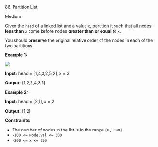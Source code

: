 ﻿86\. Partition List

Medium

Given the `head` of a linked list and a value `x`, partition it such that all nodes **less than** `x` come before nodes **greater than or equal** to `x`.

You should **preserve** the original relative order of the nodes in each of the two partitions.

**Example 1:**

![](https://assets.leetcode.com/uploads/2021/01/04/partition.jpg)

**Input:** head = \[1,4,3,2,5,2\], x = 3

**Output:** \[1,2,2,4,3,5\] 

**Example 2:**

**Input:** head = \[2,1\], x = 2

**Output:** \[1,2\] 

**Constraints:**

*   The number of nodes in the list is in the range `[0, 200]`.
*   `-100 <= Node.val <= 100`
*   `-200 <= x <= 200`